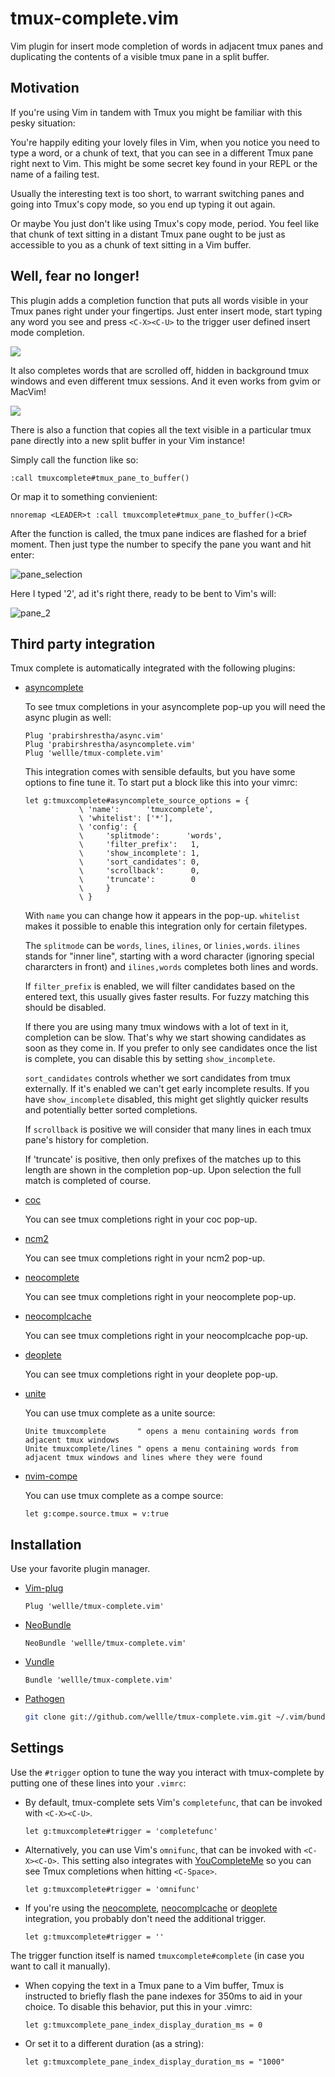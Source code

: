 # tmux-complete.vim

Vim plugin for insert mode completion of words in adjacent tmux panes and
duplicating the contents of a visible tmux pane in a split buffer.

## Motivation

If you're using Vim in tandem with Tmux you might be familiar with this pesky
situation:

You're happily editing your lovely files in Vim, when you notice you need to
type a word, or a chunk of text, that you can see in a different Tmux pane
right next to Vim. This might be some secret key found in your REPL or the name
of a failing test.

Usually the interesting text is too short, to warrant switching panes and going
into Tmux's copy mode, so you end up typing it out again.

Or maybe You just don't like using Tmux's copy mode, period. You feel like that
chunk of text sitting in a distant Tmux pane ought to be just as accessible to
you as a chunk of text sitting in a Vim buffer.

## Well, fear no longer!

This plugin adds a completion function that puts all words visible in your Tmux
panes right under your fingertips. Just enter insert mode, start typing any
word you see and press `<C-X><C-U>` to the trigger user defined insert mode
completion.

![][example]

It also completes words that are scrolled off, hidden in background tmux
windows and even different tmux sessions. And it even works from gvim or
MacVim!

![][gvim]

[example]: https://raw.githubusercontent.com/wellle/images/master/tmux-complete-example.png
[gvim]: https://raw.githubusercontent.com/wellle/images/master/gvim-complete.png

There is also a function that copies all the text visible in a particular tmux
pane directly into a new split buffer in your Vim instance!

Simply call the function like so:

```vim
:call tmuxcomplete#tmux_pane_to_buffer()
```

 Or map it to something convienient:

```vim
nnoremap <LEADER>t :call tmuxcomplete#tmux_pane_to_buffer()<CR>
```

After the function is called, the tmux pane indices are flashed for a brief moment. Then just type the number to specify the pane you want and hit enter:

![pane_selection](https://user-images.githubusercontent.com/52209396/148301300-c4b002d6-6362-4e81-b1a0-52277088a51c.jpg)


Here I typed '2', ad it's right there, ready to be bent to Vim's will:

![pane_2](https://user-images.githubusercontent.com/52209396/148301308-2f8db950-498c-442c-84e4-d354f94dbcec.jpg)

## Third party integration

Tmux complete is automatically integrated with the following plugins:

- [asyncomplete](https://github.com/prabirshrestha/asyncomplete.vim)

    To see tmux completions in your asyncomplete pop-up you will need the async
    plugin as well:

    ```vim
    Plug 'prabirshrestha/async.vim'
    Plug 'prabirshrestha/asyncomplete.vim'
    Plug 'wellle/tmux-complete.vim'
    ```

    This integration comes with sensible defaults, but you have some options to
    fine tune it. To start put a block like this into your vimrc:

    ```vim
    let g:tmuxcomplete#asyncomplete_source_options = {
                \ 'name':      'tmuxcomplete',
                \ 'whitelist': ['*'],
                \ 'config': {
                \     'splitmode':      'words',
                \     'filter_prefix':   1,
                \     'show_incomplete': 1,
                \     'sort_candidates': 0,
                \     'scrollback':      0,
                \     'truncate':        0
                \     }
                \ }
    ```

    With `name` you can change how it appears in the pop-up. `whitelist` makes
    it possible to enable this integration only for certain filetypes.

    The `splitmode` can be `words`, `lines`, `ilines`, or `linies,words`.
    `ilines` stands for "inner line", starting with a word character (ignoring
    special chararcters in front) and `ilines,words` completes both lines and
    words.

    If `filter_prefix` is enabled, we will filter candidates based on the
    entered text, this usually gives faster results. For fuzzy matching this
    should be disabled.

    If there you are using many tmux windows with a lot of text in it,
    completion can be slow. That's why we start showing candidates as soon as
    they come in. If you prefer to only see candidates once the list is
    complete, you can disable this by setting `show_incomplete`.

    `sort_candidates` controls whether we sort candidates from tmux externally.
    If it's enabled we can't get early incomplete results. If you have
    `show_incomplete` disabled, this might get slightly quicker results and
    potentially better sorted completions.

    If `scrollback` is positive we will consider that many lines in each tmux
    pane's history for completion.

    If 'truncate' is positive, then only prefixes of the matches up to this
    length are shown in the completion pop-up. Upon selection the full match is
    completed of course.

- [coc](https://github.com/neoclide/coc.nvim)

    You can see tmux completions right in your coc pop-up.

- [ncm2](https://github.com/ncm2/ncm2)

    You can see tmux completions right in your ncm2 pop-up.

- [neocomplete](https://github.com/Shougo/neocomplete.vim)

    You can see tmux completions right in your neocomplete pop-up.

- [neocomplcache](https://github.com/Shougo/neocomplcache.vim)

    You can see tmux completions right in your neocomplcache pop-up.

- [deoplete](https://github.com/Shougo/deoplete.nvim)

    You can see tmux completions right in your deoplete pop-up.

- [unite](https://github.com/Shougo/unite.vim)

    You can use tmux complete as a unite source:

    ```vim
    Unite tmuxcomplete       " opens a menu containing words from adjacent tmux windows
    Unite tmuxcomplete/lines " opens a menu containing words from adjacent tmux windows and lines where they were found
    ```

- [nvim-compe](https://github.com/hrsh7th/nvim-compe)

    You can use tmux complete as a compe source:

    ```vim
    let g:compe.source.tmux = v:true
    ```

## Installation

Use your favorite plugin manager.

- [Vim-plug][vim-plug]

    ```vim
    Plug 'wellle/tmux-complete.vim'
    ```

- [NeoBundle][neobundle]

    ```vim
    NeoBundle 'wellle/tmux-complete.vim'
    ```

- [Vundle][vundle]

    ```vim
    Bundle 'wellle/tmux-complete.vim'
    ```

- [Pathogen][pathogen]

    ```sh
    git clone git://github.com/wellle/tmux-complete.vim.git ~/.vim/bundle/tmux-complete.vim
    ```

[neobundle]: https://github.com/Shougo/neobundle.vim
[vundle]: https://github.com/gmarik/vundle
[vim-plug]: https://github.com/junegunn/vim-plug
[pathogen]: https://github.com/tpope/vim-pathogen

## Settings

Use the `#trigger` option to tune the way you interact with
tmux-complete by putting one of these lines into your `.vimrc`:

- By default, tmux-complete sets Vim's `completefunc`, that can be invoked with
  `<C-X><C-U>`.

    ```vim
    let g:tmuxcomplete#trigger = 'completefunc'
    ```

- Alternatively, you can use Vim's `omnifunc`, that can be invoked with
  `<C-X><C-O>`. This setting also integrates with
  [YouCompleteMe](https://github.com/Valloric/YouCompleteMe) so you can see
  Tmux completions when hitting `<C-Space>`.

    ```vim
    let g:tmuxcomplete#trigger = 'omnifunc'
    ```

- If you're using the [neocomplete](https://github.com/Shougo/neocomplete.vim),
  [neocomplcache](https://github.com/Shougo/neocomplcache.vim) or
  [deoplete](https://github.com/Shougo/deoplete.nvim) integration, you probably
  don't need the additional trigger.

    ```vim
    let g:tmuxcomplete#trigger = ''
    ```

The trigger function itself is named `tmuxcomplete#complete` (in case you want
to call it manually).

- When copying the text in a Tmux pane to a Vim buffer, Tmux is instructed to
briefly flash the pane indexes for 350ms to aid in your choice. To disable this
behavior, put this in your .vimrc:

    ```vim
    let g:tmuxcomplete_pane_index_display_duration_ms = 0
    ```

- Or set it to a different duration (as a string):
    
    ```vim
    let g:tmuxcomplete_pane_index_display_duration_ms = "1000"
    ```
    

